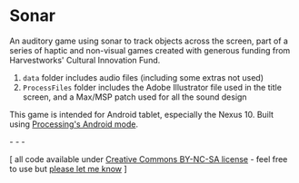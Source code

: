 Sonar
=====

An auditory game using sonar to track objects across the screen, part of a series of haptic and non-visual games created with generous funding from Harvestworks' Cultural Innovation Fund.

1. `data` folder includes audio files (including some extras not used)
2. `ProcessFiles` folder includes the Adobe Illustrator file used in the title screen, and a Max/MSP patch used for all the sound design

This game is intended for Android tablet, especially the Nexus 10. Built using [Processing's Android mode](http://www.processing.org).

\- \- \-

\[ all code available under [Creative Commons BY-NC-SA license](http://creativecommons.org/licenses/by-nc-sa/3.0/) - feel free to use but [please let me know](http://www.jeffreythompson.org) \]
